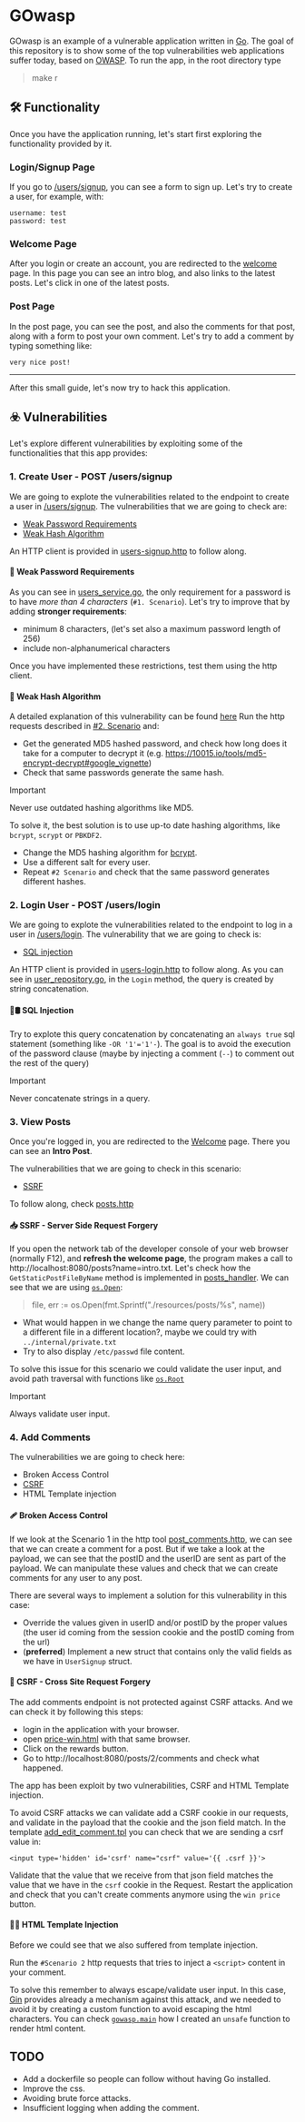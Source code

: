 # GOwasp

GOwasp is an example of a vulnerable application written in [Go](https://go.dev/). The goal of this repository is to show some of the top vulnerabilities web applications suffer today, based on [OWASP](https://owasp.org/).
To run the app, in the root directory type

> make r

## 🛠️ Functionality

Once you have the application running, let's start first exploring the functionality provided by it.

### Login/Signup Page

If you go to [/users/signup][1], you can see a form to sign up. Let's try to create a user, for example, with:
```
username: test
password: test
```

### Welcome Page

After you login or create an account, you are redirected to the [welcome][3] page. In this page you can see an intro blog, and also links to the latest posts. Let's click in one of the latest posts.

### Post Page

In the post page, you can see the post, and also the comments for that post, along with a form to post your own comment. Let's try to add a comment by typing something like:

```
very nice post!
```

---

After this small guide, let's now try to hack this application.

## ☣️ Vulnerabilities

Let's explore different vulnerabilities by exploiting some of the functionalities that this app provides:

### 1. Create User - POST /users/signup

We are going to explote the vulnerabilities related to the endpoint to create a user in [/users/signup][1].
The vulnerabilities that we are going to check are:
+ [Weak Password Requirements](https://cwe.mitre.org/data/definitions/521.html)
+ [Weak Hash Algorithm](https://cwe.mitre.org/data/definitions/328.html)

An HTTP client is provided in [users-signup.http](./tools/users-signup.http) to follow along.

#### 🔐 Weak Password Requirements

As you can see in [users_service.go](./internal/services/user_service.go), the only requirement for a password is to have *more than 4 characters* (`#1. Scenario`).
Let's try to improve that by adding **stronger requirements**:
+ minimum 8 characters, (let's set also a maximum password length of 256)
+ include non-alphanumerical characters

Once you have implemented these restrictions, test them using the http client.

#### 🤖 Weak Hash Algorithm

A detailed explanation of this vulnerability can be found [here](https://knowledge-base.secureflag.com/vulnerabilities/broken_cryptography/weak_hashing_algorithm_vulnerability.html)
Run the http requests described in [#2. Scenario](./tools/users-signup.http) and: 
+ Get the generated MD5 hashed password, and check how long does it take for a computer to decrypt it (e.g. https://10015.io/tools/md5-encrypt-decrypt#google_vignette) 
+ Check that same passwords generate the same hash.

> [!IMPORTANT]  
> Never use outdated hashing algorithms like MD5.

To solve it, the best solution is to use up-to date hashing algorithms, like `bcrypt`, `scrypt` or `PBKDF2`.
+ Change the MD5 hashing algorithm for [bcrypt](https://pkg.go.dev/golang.org/x/crypto/bcrypt).
+ Use a different salt for every user.
+ Repeat `#2 Scenario` and check that the same password generates different hashes.

### 2. Login User - POST /users/login

We are going to explote the vulnerabilities related to the endpoint to log in a user in [/users/login][2].
The vulnerability that we are going to check is:

+ [SQL injection](https://owasp.org/www-community/attacks/SQL_Injection)

An HTTP client is provided in [users-login.http](./tools/users-login.http) to follow along.
As you can see in [user_repository.go](./internal/repositories/user_repository.go), in the `Login` method, the query is created by string concatenation.

#### 💉🛢 SQL Injection

Try to explote this query concatenation by concatenating an `always true` sql statement (something like `-OR '1'='1'-`). 
The goal is to avoid the execution of the password clause (maybe by injecting a comment (`--`) to comment out the rest of the query)

> [!IMPORTANT]  
> Never concatenate strings in a query.

### 3. View Posts

Once you're logged in, you are redirected to the [Welcome][3] page. There you can see an **Intro Post**.

The vulnerabilities that we are going to check in this scenario:

+ [SSRF](https://owasp.org/Top10/A10_2021-Server-Side_Request_Forgery_%28SSRF%29/)

To follow along, check [posts.http](./tools/posts.http)

#### 📥 SSRF - Server Side Request Forgery

If you open the network tab of the developer console of your web browser (normally F12), and **refresh the welcome page**, the program makes a call to http://localhost:8080/posts?name=intro.txt.
Let's check how the `GetStaticPostFileByName` method is implemented in [posts_handler](./internal/handlers/posts_handlers.go).
We can see that we are using [`os.Open`](https://pkg.go.dev/os#Open):
> file, err := os.Open(fmt.Sprintf("./resources/posts/%s", name))

+ What would happen in we change the name query parameter to point to a different file in a different location?, maybe we could try with `../internal/private.txt`
+ Try to also display `/etc/passwd` file content.

To solve this issue for this scenario we could validate the user input, and avoid path traversal with functions like [`os.Root`](https://pkg.go.dev/os#Root)

> [!IMPORTANT]  
> Always validate user input.

### 4. Add Comments

The vulnerabilities we are going to check here:

- Broken Access Control
- [CSRF](https://owasp.org/www-community/attacks/csrf)
- HTML Template injection

#### 🩹 Broken Access Control

If we look at the Scenario 1 in the http tool [post_comments.http](/tools/post_comments.http), we can see that we can create a comment for a post.
But if we take a look at the payload, we can see that the postID and the userID are sent as part of the payload. 
We can manipulate these values and check that we can create comments for any user to any post.

There are several ways to implement a solution for this vulnerability in this case:
+ Override the values given in userID and/or postID by the proper values (the user id coming from the session cookie and the postID coming from the url)
+ (**preferred**) Implement a new struct that contains only the valid fields as we have in `UserSignup` struct.

#### 🔄 CSRF - Cross Site Request Forgery

The add comments endpoint is not protected against CSRF attacks. And we can check it by following this steps:
+ login in the application with your browser.
+ open [price-win.html](/tools/price-win.html) with that same browser. 
+ Click on the rewards button.
+ Go to http://localhost:8080/posts/2/comments and check what happened.

The app has been exploit by two vulnerabilities, CSRF and HTML Template injection.

To avoid CSRF attacks we can validate add a CSRF cookie in our requests, and validate in the payload that the cookie and the json field match.
In the template [add_edit_comment.tpl](/web/templates/posts/add_edit_comment.tpl) you can check that we are sending a csrf value in:

```<input type='hidden' id='csrf' name="csrf" value='{{ .csrf }}'>```

Validate that the value that we receive from that json field matches the value that we have in the `csrf` cookie in the Request.
Restart the application and check that you can't create comments anymore using the `win price` button.

#### 💉🌐 HTML Template Injection

Before we could see that we also suffered from template injection.

Run the `#Scenario 2` http requests that tries to inject a `<script>` content in your comment.

To solve this remember to always escape/validate user input.
In this case, [Gin](https://gin-gonic.com/) provides already a mechanism against this attack, and we needed to avoid it by creating a custom function to avoid escaping the html characters.
You can check [`gowasp.main`](cmd/gowasp/gowasp.go) how I created an `unsafe` function to render html content.

## TODO

- Add a dockerfile so people can follow without having Go installed.
- Improve the css.
- Avoiding brute force attacks.
- Insufficient logging when adding the comment.

[1]: http://localhost:8080/users/signup
[2]: http://localhost:8080/users/login
[3]: http://localhost:8080/users/welcome

